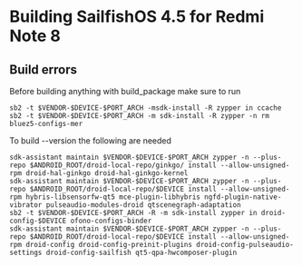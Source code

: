 # Building SailfishOS 4.5 for Redmi Note 8

## Build errors
Before building anything with build_package make sure to run
```
sb2 -t $VENDOR-$DEVICE-$PORT_ARCH -msdk-install -R zypper in ccache
sb2 -t $VENDOR-$DEVICE-$PORT_ARCH -m sdk-install -R zypper -n rm bluez5-configs-mer
```

To build --version the following are needed
```
sdk-assistant maintain $VENDOR-$DEVICE-$PORT_ARCH zypper -n --plus-repo $ANDROID_ROOT/droid-local-repo/ginkgo/ install --allow-unsigned-rpm droid-hal-ginkgo droid-hal-ginkgo-kernel
sdk-assistant maintain $VENDOR-$DEVICE-$PORT_ARCH zypper -n --plus-repo $ANDROID_ROOT/droid-local-repo/$DEVICE install --allow-unsigned-rpm hybris-libsensorfw-qt5 mce-plugin-libhybris ngfd-plugin-native-vibrator pulseaudio-modules-droid qtscenegraph-adaptation
sb2 -t $VENDOR-$DEVICE-$PORT_ARCH -R -m sdk-install zypper in droid-config-$DEVICE ofono-configs-binder
sdk-assistant maintain $VENDOR-$DEVICE-$PORT_ARCH zypper -n --plus-repo $ANDROID_ROOT/droid-local-repo/$DEVICE install --allow-unsigned-rpm droid-config droid-config-preinit-plugins droid-config-pulseaudio-settings droid-config-sailfish qt5-qpa-hwcomposer-plugin
```

